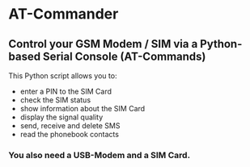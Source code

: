 # AT-Commander
## Control your GSM Modem / SIM via a Python-based Serial Console (AT-Commands)

This Python script allows you to:
- enter a PIN to the SIM Card
- check the SIM status
- show information about the SIM Card
- display the signal quality
- send, receive and delete SMS
- read the phonebook contacts

### You also need a USB-Modem and a SIM Card.
